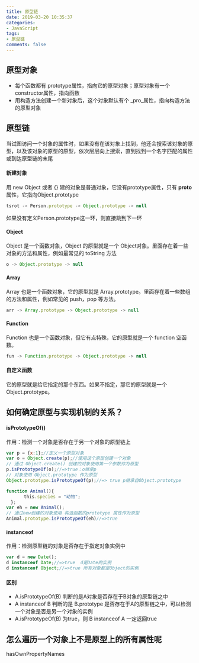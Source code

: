 ```yaml
---
title: 原型链
date: 2019-03-20 10:35:37
categories:
- JavaScript
tags:
- 原型链
comments: false
---
```


## 原型对象

- 每个函数都有 prototype属性，指向它的原型对象；原型对象有一个constructor属性，指向函数
- 用构造方法创建一个新对象后，这个对象默认有个 _pro_属性，指向构造方法的原型对象



## 原型链

当试图访问一个对象的属性时，如果没有在该对象上找到，他还会搜索该对象的原型，以及该对象的原型的原型，依次层层向上搜索，直到找到一个名字匹配的属性或到达原型链的末尾

#### 新建对象

用 new Object 或者 {} 建的对象是普通对象，它没有prototype属性，只有 __proto__ 属性，它指向Object.prototype

```js
tsrot -> Person.prototype -> Object.prototype -> null
```

如果没有定义Person.prototype这一环，则直接跳到下一环

#### Object

Object 是一个函数对象，Object 的原型就是一个 Object对象。里面存在着一些对象的方法和属性，例如最常见的 toString 方法

```js
o -> Object.prototype -> null
```

#### Array

Array 也是一个函数对象，它的原型就是 Array.prototype。里面存在着一些数组的方法和属性，例如常见的 push，pop 等方法。

```js
arr -> Array.prototype -> Object.prototype -> null
```

#### Function

Function 也是一个函数对象，但它有点特殊，它的原型就是一个 function 空函数。

```js
fun -> Function.prototype -> Object.prototype -> null
```

#### 自定义函数

它的原型就是给它指定的那个东西。如果不指定，那它的原型就是一个Object.prototype。



## 如何确定原型与实现机制的关系？

#### isPrototypeOf()

作用：检测一个对象是否存在于另一个对象的原型链上

```js
var p = {x:1};//定义一个原型对象
var o = Object.create(p);//使用这个原型创建一个对象
// 通过 Object.create() 创建的对象使用第一个参数作为原型
p.isPrototypeOf(o);//=>true：o继承p
// 对象使用 Object.prototype 作为原型
Object.prototype.isPrototypeOf(p);//=> true p继承自Object.prototype

function Animal(){
　　　　this.species = "动物";
　};
var eh = new Animal();
// 通过new创建的对象使用 构造函数的prototype 属性作为原型
Animal.prototype.isPrototypeOf(eh)//=>true
```

#### instanceof

作用：检测原型链的对象是否存在于指定对象实例中

```js
var d = new Date();
d instanceof Date;//=>true  d是Date的实例
d instanceof Object;//=>true 所有对象都是Object的实例
```

#### 区别

- A.isPrototypeOf(B) 判断的是A对象是否存在于B对象的原型链之中
- A instanceof B  判断的是 B.prototype 是否存在于A的原型链之中，可以检测 一个对象是否是另一个对象的实例
- A.isPrototypeOf(B)  为true，则 B instanceof A 一定返回true



## 怎么遍历一个对象上不是原型上的所有属性呢

hasOwnPropertyNames